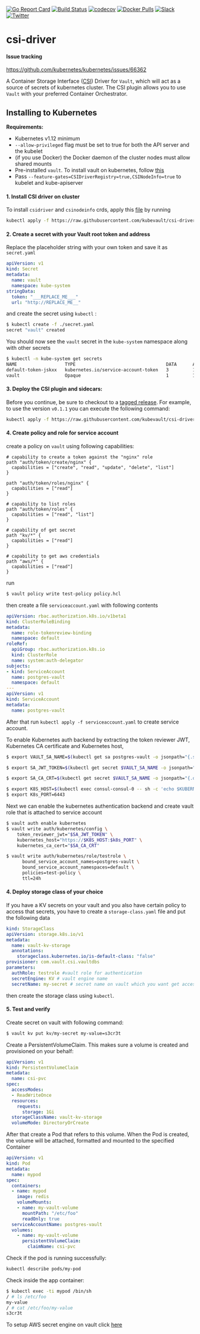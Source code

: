 [![Go Report Card](https://goreportcard.com/badge/github.com/kubevault/csi-driver)](https://goreportcard.com/report/github.com/kubevault/csi-driver)
[![Build Status](https://travis-ci.org/kubevault/csi-driver.svg?branch=master)](https://travis-ci.org/kubevault/csi-driver)
[![codecov](https://codecov.io/gh/kubevault/csi-driver/branch/master/graph/badge.svg)](https://codecov.io/gh/kubevault/csi-driver)
[![Docker Pulls](https://img.shields.io/docker/pulls/kubevault/csi-driver.svg)](https://hub.docker.com/r/kubevault/csi-driver/)
[![Slack](http://slack.kubernetes.io/badge.svg)](http://slack.kubernetes.io/#pharmer)
[![Twitter](https://img.shields.io/twitter/follow/appscodehq.svg?style=social&logo=twitter&label=Follow)](https://twitter.com/intent/follow?screen_name=AppsCodeHQ)


# csi-driver


#### Issue tracking

https://github.com/kubernetes/kubernetes/issues/66362


A Container Storage Interface ([CSI](https://github.com/container-storage-interface/spec)) Driver for `Vault`, which will act as a source of secrets of kubernetes cluster.
The CSI plugin allows you to use `Vault` with your preferred Container Orchestrator.


## Installing to Kubernetes

**Requirements:**

* Kubernetes v1.12 minimum
* `--allow-privileged` flag must be set to true for both the API server and the kubelet
* (if you use Docker) the Docker daemon of the cluster nodes must allow shared mounts
* Pre-installed `vault`. To install vault on kubernetes, follow [this](docs/vault-install.md)
* Pass `--feature-gates=CSIDriverRegistry=true,CSINodeInfo=true` to kubelet and kube-apiserver


#### 1. Install CSI driver on cluster

To install `csidriver` and `csinodeinfo` crds, apply this [file](hack/deploy/csi-crd.yaml) by running

```sh
kubectl apply -f https://raw.githubusercontent.com/kubevault/csi-driver/master/hack/deploy/csi-crd.yaml
```


#### 2. Create a secret with your Vault root token and address

Replace the placeholder string with your own token and save it as `secret.yaml`

```yaml
apiVersion: v1
kind: Secret
metadata:
  name: vault
  namespace: kube-system
stringData:
  token: "___REPLACE_ME___"
  url: "http://REPLACE_ME__"
```

and create the secret using `kubectl` :

```bash
$ kubectl create -f ./secret.yaml
secret "vault" created
```

You should now see the `vault` secret in the `kube-system` namespace along with other secrets

```sh
$ kubectl -n kube-system get secrets
NAME                  TYPE                                  DATA      AGE
default-token-jskxx   kubernetes.io/service-account-token   3         18h
vault                 Opaque                                1         18h
```


#### 3. Deploy the CSI plugin and sidecars:

Before you continue, be sure to checkout to a [tagged release](https://github.com/kubevault/csi-driver/releases). For
example, to use the version `v0.1.1` you can execute the following command:

```sh
kubectl apply -f https://raw.githubusercontent.com/kubevault/csi-driver/master/hack/deploy/releases/csi-vault-v0.1.1.yaml
```

#### 4. Create policy and role for service account

create a policy on `vault` using following capabilities:
```hcl
# capability to create a token against the "nginx" role
path "auth/token/create/nginx" {
  capabilities = ["create", "read", "update", "delete", "list"]
}

path "auth/token/roles/nginx" {
  capabilities = ["read"]
}

# capability to list roles
path "auth/token/roles" {
  capabilities = ["read", "list"]
}

# capability of get secret
path "kv/*" {
  capabilities = ["read"]
}

# capability to get aws credentials
path "aws/*" {
  capabilities = ["read"]
}

```
run

```bash
$ vault policy write test-policy policy.hcl
```
then create a file `serviceaccount.yaml` with following contents

```yaml
apiVersion: rbac.authorization.k8s.io/v1beta1
kind: ClusterRoleBinding
metadata:
  name: role-tokenreview-binding
  namespace: default
roleRef:
  apiGroup: rbac.authorization.k8s.io
  kind: ClusterRole
  name: system:auth-delegator
subjects:
- kind: ServiceAccount
  name: postgres-vault
  namespace: default
---
apiVersion: v1
kind: ServiceAccount
metadata:
  name: postgres-vault
```

After that run `kubectl apply -f serviceaccount.yaml` to create service account.

To enable Kubernetes auth backend by extracting the token reviewer JWT, Kubernetes CA certificate and Kubernetes host,

```bash
$ export VAULT_SA_NAME=$(kubectl get sa postgres-vault -o jsonpath="{.secrets[*]['name']}")

$ export SA_JWT_TOKEN=$(kubectl get secret $VAULT_SA_NAME -o jsonpath="{.data.token}" | base64 --decode; echo)

$ export SA_CA_CRT=$(kubectl get secret $VAULT_SA_NAME -o jsonpath="{.data['ca\.crt']}" | base64 --decode; echo)

$ export K8S_HOST=$(kubectl exec consul-consul-0 -- sh -c 'echo $KUBERNETES_SERVICE_HOST')
$ export K8s_PORT=6443
```

Next we can enable the kubernetes authentication backend and create vault role that is attached to service account

```bash
$ vault auth enable kubernetes
$ vault write auth/kubernetes/config \
    token_reviewer_jwt="$SA_JWT_TOKEN" \
    kubernetes_host="https://$K8S_HOST:$k8s_PORT" \
    kubernetes_ca_cert="$SA_CA_CRT"

$ vault write auth/kubernetes/role/testrole \
      bound_service_account_names=postgres-vault \
      bound_service_account_namespaces=default \
      policies=test-policy \
      ttl=24h
```

#### 4. Deploy storage class of your choice


If you have a KV secrets on your vault and you also have certain policy to access that secrets, you have to create a `storage-class.yaml` file and put the following data

```yaml
kind: StorageClass
apiVersion: storage.k8s.io/v1
metadata:
  name: vault-kv-storage
  annotations:
    storageclass.kubernetes.io/is-default-class: "false"
provisioner: com.vault.csi.vaultdbs
parameters:
  authRole: testrole #vault role for authentication
  secretEngine: KV # vault engine name
  secretName: my-secret # secret name on vault which you want get access

```


then create the storage class using `kubectl`.


#### 5. Test and verify

Create secret on vault with following command:

```bash
$ vault kv put kv/my-secret my-value=s3cr3t
```


Create a PersistentVolumeClaim. This makes sure a volume is created and provisioned on your behalf:

```yaml
apiVersion: v1
kind: PersistentVolumeClaim
metadata:
  name: csi-pvc
spec:
  accessModes:
  - ReadWriteOnce
  resources:
    requests:
      storage: 1Gi
  storageClassName: vault-kv-storage
  volumeMode: DirectoryOrCreate

```

After that create a Pod that refers to this volume. When the Pod is created, the volume will be attached, formatted and mounted to the specified Container

```yaml
apiVersion: v1
kind: Pod
metadata:
  name: mypod
spec:
  containers:
  - name: mypod
    image: redis
    volumeMounts:
    - name: my-vault-volume
      mountPath: "/etc/foo"
      readOnly: true
  serviceAccountName: postgres-vault
  volumes:
    - name: my-vault-volume
      persistentVolumeClaim:
        claimName: csi-pvc
```

Check if the pod is running successfully:

```sh
kubectl describe pods/my-pod
```


Check inside the app container:

```sh
$ kubectl exec -ti mypod /bin/sh
/ # ls /etc/foo
my-value
/ # cat /etc/foo/my-value
s3cr3t
```


To setup AWS secret engine on vault click [here](docs/engines/aws.md)